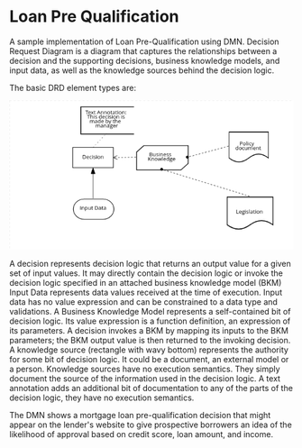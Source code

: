Loan Pre Qualification
=======================

A sample implementation of Loan Pre-Qualification using DMN. Decision Request Diagram is a diagram that captures the relationships between a decision and the supporting decisions, business knowledge models, and input data, as well as the knowledge sources behind the decision logic. 

The basic DRD element types are: 

![](https://raw.githubusercontent.com/snandakumar87/loan-pre-qualification-dmn/master/DMN_overview.png)

A decision represents decision logic that returns an output value for a given set of input values. It may directly contain the decision logic or invoke the decision logic specified in an attached business knowledge model (BKM)
Input Data represents data values received at the time of execution. Input data has no value expression and can be constrained to a data type and validations.
A Business Knowledge Model represents a self-contained bit of decision logic. Its value expression is a function definition, an expression of its parameters. A decision invokes a BKM by mapping its inputs to the BKM parameters; the BKM output value is then returned to the invoking decision.
A knowledge source (rectangle with wavy bottom) represents the authority for some bit of decision logic. It could be a document, an external model or a person. Knowledge sources have no execution semantics. They simply document the source of the information used in the decision logic.
A text annotation adds an additional bit of documentation to any of the parts of the decision logic, they have no execution semantics.

The DMN shows a mortgage loan pre-qualification decision that might appear on the lender's website to give prospective borrowers an idea of the likelihood of approval based on credit score, loan amount, and income.

